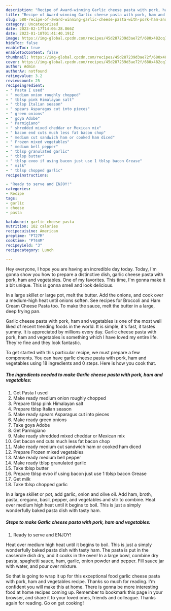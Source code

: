 ```yaml
---
description: "Recipe of Award-winning Garlic cheese pasta with pork, ham and vegetables"
title: "Recipe of Award-winning Garlic cheese pasta with pork, ham and vegetables"
slug: 580-recipe-of-award-winning-garlic-cheese-pasta-with-pork-ham-and-vegetables
category: Uncategorized
date: 2023-02-17T14:06:28.866Z
date: 2023-01-18T01:41:40.191Z
image: https://img-global.cpcdn.com/recipes/45d287239d3ae72f/680x482cq70/garlic-cheese-pasta-with-pork-ham-and-vegetables-recipe-main-photo.jpg
hideToc: false
enableToc: true
enableTocContent: false
thumbnail: https://img-global.cpcdn.com/recipes/45d287239d3ae72f/680x482cq70/garlic-cheese-pasta-with-pork-ham-and-vegetables-recipe-main-photo.jpg
cover: https://img-global.cpcdn.com/recipes/45d287239d3ae72f/680x482cq70/garlic-cheese-pasta-with-pork-ham-and-vegetables-recipe-main-photo.jpg
author: Admin
authorAv: notfound
ratingvalue: 3.2
reviewcount: 25
recipeingredient:
- " Pasta I used"
- " medium onion roughly chopped"
- " tblsp pink Himalayan salt"
- " tblsp Italian season"
- " spears Asparagus cut into pieces"
- " green onions"
- " goya Adobe"
- " Parmigiano"
- " shredded mixed cheddar or Mexican mix"
- " bacon end cuts much less fat bacon chop"
- " medium cut sandwich ham or cooked ham diced"
- " Frozen mixed vegetables"
- " medium bell pepper"
- " tblsp granulated garlic"
- " tblsp butter"
- " tblsp evoo if using bacon just use 1 tblsp bacon Grease"
- " milk"
- " tblsp chopped garlic"
recipeinstructions:

- "Ready to serve and ENJOY!"
categories:
- Recipe
tags:
- garlic
- cheese
- pasta

katakunci: garlic cheese pasta 
nutrition: 182 calories
recipecuisine: American
preptime: "PT27M"
cooktime: "PT44M"
recipeyield: "3"
recipecategory: Lunch

---
```



Hey everyone, I hope you are having an incredible day today. Today, I'm gonna show you how to prepare a distinctive dish, garlic cheese pasta with pork, ham and vegetables. One of my favorites. This time, I'm gonna make it a bit unique. This is gonna smell and look delicious.

In a large skillet or large pot, melt the butter. Add the onions, and cook over a medium-high heat until onions soften. See recipes for Broccoli and Ham Cream Cheese Pasta too. To make the sauce, melt the butter in a large, deep frying pan.

Garlic cheese pasta with pork, ham and vegetables is one of the most well liked of recent trending foods in the world. It is simple, it's fast, it tastes yummy. It is appreciated by millions every day. Garlic cheese pasta with pork, ham and vegetables is something which I have loved my entire life. They're fine and they look fantastic.


To get started with this particular recipe, we must prepare a few components. You can have garlic cheese pasta with pork, ham and vegetables using 18 ingredients and 0 steps. Here is how you cook that.

<!--inarticleads1-->

##### The ingredients needed to make Garlic cheese pasta with pork, ham and vegetables:

1. Get  Pasta I used
1. Make ready  medium onion roughly chopped
1. Prepare  tblsp pink Himalayan salt
1. Prepare  tblsp Italian season
1. Make ready  spears Asparagus cut into pieces
1. Make ready  green onions
1. Take  goya Adobe
1. Get  Parmigiano
1. Make ready  shredded mixed cheddar or Mexican mix
1. Get  bacon end cuts much less fat bacon chop
1. Make ready  medium cut sandwich ham or cooked ham diced
1. Prepare  Frozen mixed vegetables
1. Make ready  medium bell pepper
1. Make ready  tblsp granulated garlic
1. Take  tblsp butter
1. Prepare  tblsp evoo if using bacon just use 1 tblsp bacon Grease
1. Get  milk
1. Take  tblsp chopped garlic


In a large skillet or pot, add garlic, onion and olive oil. Add ham, broth, pasta, oregano, basil, pepper, and vegetables and stir to combine. Heat over medium high heat until it begins to boil. This is just a simply wonderfully baked pasta dish with tasty ham. 

<!--inarticleads2-->

##### Steps to make Garlic cheese pasta with pork, ham and vegetables:


1. Ready to serve and ENJOY!

Heat over medium high heat until it begins to boil. This is just a simply wonderfully baked pasta dish with tasty ham. The pasta is put in the casserole dish dry, and it cooks in the oven! In a large bowl, combine dry pasta, spaghetti sauce, ham, garlic, onion powder and pepper. Fill sauce jar with water, and pour over mixture. 

So that is going to wrap it up for this exceptional food garlic cheese pasta with pork, ham and vegetables recipe. Thanks so much for reading. I'm confident you will make this at home. There is gonna be more interesting food at home recipes coming up. Remember to bookmark this page in your browser, and share it to your loved ones, friends and colleague. Thanks again for reading. Go on get cooking!
